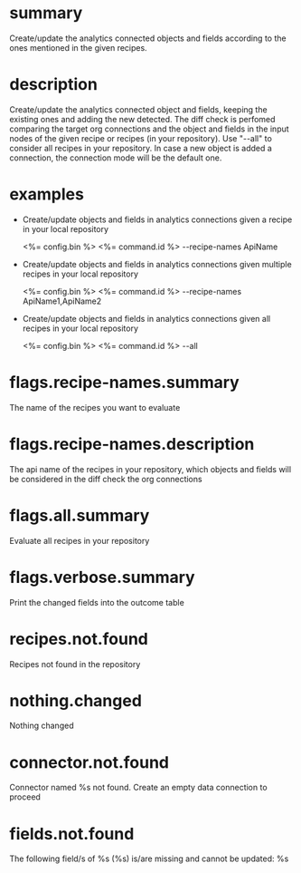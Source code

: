 # summary

Create/update the analytics connected objects and fields according to the ones mentioned in the given recipes.

# description

Create/update the analytics connected object and fields, keeping the existing ones and adding the new detected.
The diff check is perfomed comparing the target org connections and the object and fields in the input nodes of the given recipe or recipes (in your repository).
Use "--all" to consider all recipes in your repository.
In case a new object is added a connection, the connection mode will be the default one.

# examples

- Create/update objects and fields in analytics connections given a recipe in your local repository

  <%= config.bin %> <%= command.id %> --recipe-names ApiName

- Create/update objects and fields in analytics connections given multiple recipes in your local repository

  <%= config.bin %> <%= command.id %> --recipe-names ApiName1,ApiName2

- Create/update objects and fields in analytics connections given all recipes in your local repository

  <%= config.bin %> <%= command.id %> --all

# flags.recipe-names.summary

The name of the recipes you want to evaluate

# flags.recipe-names.description

The api name of the recipes in your repository, which objects and fields will be considered in the diff check the org connections

# flags.all.summary

Evaluate all recipes in your repository

# flags.verbose.summary

Print the changed fields into the outcome table

# recipes.not.found

Recipes not found in the repository

# nothing.changed

Nothing changed

# connector.not.found

Connector named %s not found. Create an empty data connection to proceed

# fields.not.found

The following field/s of %s (%s) is/are missing and cannot be updated: %s
